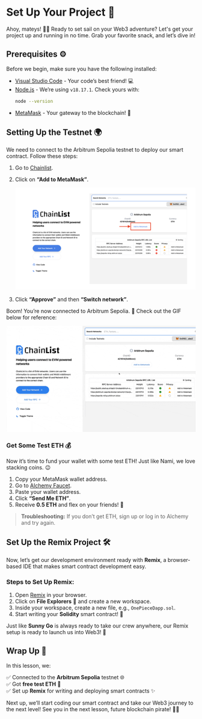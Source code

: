 # Set Up Your Project 🚀

Ahoy, mateys! 🏴‍☠️ Ready to set sail on your Web3 adventure? Let's get your project up and running in no time. Grab your favorite snack, and let’s dive in!

## Prerequisites ⚙️

Before we begin, make sure you have the following installed:

- [Visual Studio Code](https://code.visualstudio.com/download) - Your code’s best friend! 💻
- [Node.js](https://nodejs.org/en/download) - We’re using `v18.17.1`. Check yours with:
  ```sh
  node --version
  ```
- [MetaMask](https://chrome.google.com/webstore/detail/metamask/nkbihfbeogaeaoehlefnkodbefgpgknn) - Your gateway to the blockchain! 🦊

## Setting Up the Testnet 🌍

We need to connect to the Arbitrum Sepolia testnet to deploy our smart contract. Follow these steps:

1. Go to [Chainlist](https://chainlist.org/chain/421614).
2. Click on **“Add to MetaMask”**.
   
    ![setup-metamask-1.png](https://github.com/0xmetaschool/Learning-Projects/blob/main/assests_for_all/one-piece-dapp/Set%20Up%20Your%20Project/setup-metamask-1.webp?raw=true)

3. Click **“Approve”** and then **“Switch network”**.

Boom! You’re now connected to Arbitrum Sepolia. 🎉 Check out the GIF below for reference:

![connect-metamask-2.gif](https://github.com/0xmetaschool/Learning-Projects/blob/main/assests_for_all/one-piece-dapp/Set%20Up%20Your%20Project/connect-metamask-2.webp?raw=true)

### Get Some Test ETH 💰

Now it’s time to fund your wallet with some test ETH! Just like Nami, we love stacking coins. 😉

1. Copy your MetaMask wallet address.
2. Go to [Alchemy Faucet](https://www.alchemy.com/faucets/arbitrum-sepolia).
3. Paste your wallet address.
4. Click **“Send Me ETH”**.
5. Receive **0.5 ETH** and flex on your friends! 💎

> **Troubleshooting:** If you don’t get ETH, sign up or log in to Alchemy and try again.

## Set Up the Remix Project 🛠️

Now, let’s get our development environment ready with **Remix**, a browser-based IDE that makes smart contract development easy. 

### Steps to Set Up Remix:

1. Open [Remix](https://remix.ethereum.org/) in your browser.
2. Click on **File Explorers** 📁 and create a new workspace.
3. Inside your workspace, create a new file, e.g., `OnePieceDapp.sol`.
4. Start writing your **Solidity** smart contract! 🚀


Just like **Sunny Go** is always ready to take our crew anywhere, our Remix setup is ready to launch us into Web3! 🌊

## Wrap Up 🎯

In this lesson, we:

✅ Connected to the **Arbitrum Sepolia** testnet 🌐  
✅ Got **free test ETH** 💸  
✅ Set up **Remix** for writing and deploying smart contracts ✨

Next up, we’ll start coding our smart contract and take our Web3 journey to the next level! See you in the next lesson, future blockchain pirate! 🏴‍☠️
